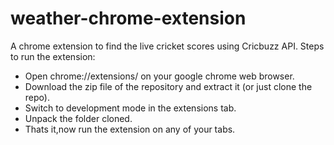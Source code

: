 # weather-chrome-extension
A chrome extension to find the live cricket scores using Cricbuzz API.
Steps to run the extension:
* Open chrome://extensions/ on your google chrome web browser.
* Download the zip file of the repository and extract it (or just clone the repo).
* Switch to development mode in the extensions tab.
* Unpack the folder cloned.
* Thats it,now run the extension on any of your tabs.
